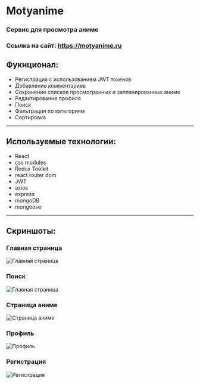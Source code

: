 __Motyanime__
===========
### Сервис для просмотра аниме 
### Ссылка на сайт: https://motyanime.ru
## Фукнционал:
- Регистрация с использованием JWT токенов
- Добавление комментариев
- Сохранение списков просмотренных и запланированных аниме
- Редактирование профиля
- Поиск 
- Фильтрация по категориям
- Сортировка

____
## Используемые технологии:
- React
- css modules
- Redux Toolkit
- react router dom
- JWT
- axios
- express
- mongoDB
- mongoose
  
____
## Скриншоты:

### Главная страница
![Главная страница](https://storage.yandexcloud.net/motyanime/screenshots/mainPage.png)

### Поиск
![Главная страница](https://storage.yandexcloud.net/motyanime/screenshots/search.png)

### Страница аниме
![Страница аниме](https://storage.yandexcloud.net/motyanime/screenshots/animePage.png)

### Профиль
![Профиль](https://storage.yandexcloud.net/motyanime/screenshots/profilePage.png)

### Регистрация
![Регистрация](https://storage.yandexcloud.net/motyanime/screenshots/register.png)
